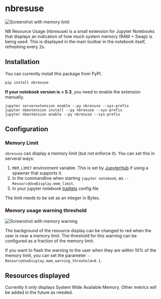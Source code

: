 # nbresuse

![Screenshot with memory limit](screenshot.png)

NB Resource Usage (nbresuse) is a small extension for Jupyter Notebooks that
displays an indication of how much system memory (RAM + Swap) is being used. 
This is displayed in the main toolbar in the notebook itself, refreshing every 2s.

## Installation

You can currently install this package from PyPI.

```bash
pip install nbresuse
```

**If your notebook version is < 5.3**, you need to enable the extension manually.

```
jupyter serverextension enable --py nbresuse --sys-prefix
jupyter nbextension install --py nbresuse --sys-prefix
jupyter nbextension enable --py nbresuse --sys-prefix
```

## Configuration

### Memory Limit

`nbresuse` can display a memory limit (but not enforce it). You can set this
in serveral ways:

1. `MEM_LIMIT` environment variable. This is set by [JupyterHub](http://github.com/jupyterhub/jupyterhub/)
   if using a spawner that supports it.
2. In the commandline when starting `jupyter notebook`, as `--ResourceUseDisplay.mem_limit`.
3. In your jupyter notebook [traitlets](https://traitlets.readthedocs.io/en/stable/) config file

The limit needs to be set as an integer in Bytes.

### Memory usage warning threshold

![Screenshot with memory warning](warn-screenshot.png)

The background of the resource display can be changed to red when the user is near a memory limit.
The threshold for this warning can be configured as a fraction of the memory limit.

If you want to flash the warning to the user when they are within 10% of the memory limit, you
can set the parameter `--ResourceUseDisplay.mem_warning_threshold=0.1`.

## Resources displayed

Currently it only displays System Wide Available Memory. Other metrics will be
added in the future as needed.
